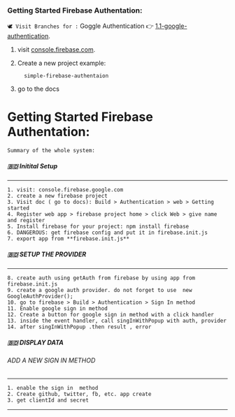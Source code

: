 ### Getting Started Firebase Authentation:

`🕊️ Visit Branches for :`
Goggle Authentication 👉   [1.1-google-authentication](https://github.com/bappasahabapi/firebase-authentation/tree/1.1-google-authentation).

1. visit  [console.firebase.com](https://console.firebase.google.com/u/0/).
 
2. Create a new project example: 

         simple-firebase-authentaion
3. go to the docs 

# Getting Started Firebase Authentation:

`Summary of the whole system:`

##### 🇧🇩  Initital Setup 
-----------------------------
    1. visit: console.firebase.google.com 
    2. create a new firebase project
    3. Visit doc ( go to docs): Build > Authentication > web > Getting started
    4. Register web app > firebase project home > click Web > give name and register
    5. Install firebase for your project: npm install firebase
    6. DANGEROUS: get firebase config and put it in firebase.init.js
    7. export app from **firebase.init.js**

##### 🇧🇩 SETUP THE PROVIDER
---------------------------
    8. create auth using getAuth from firebase by using app from firebase.init.js
    9. create a google auth provider. do not forget to use  new GoogleAuthProvider(); 
    10. go to firebase > Build > Authentication > Sign In method 
    11. Enable google sign in method 
    12. Create a button for google sign in method with a click handler
    13. inside the event handler, call singInWithPopup with auth, provider
    14. after singInWithPopup .then result , error 

##### 🇧🇩 DISPLAY DATA

###### ADD A NEW SIGN IN METHOD
-------
    1. enable the sign in  method
    2. Create github, twitter, fb, etc. app create
    3. get clientId and secret 
-------